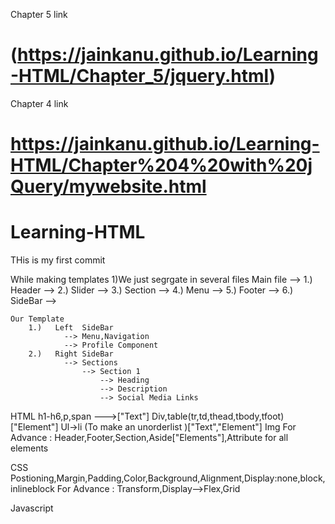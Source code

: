 Chapter 5 link
# (https://jainkanu.github.io/Learning-HTML/Chapter_5/jquery.html)

Chapter 4 link
# https://jainkanu.github.io/Learning-HTML/Chapter%204%20with%20jQuery/mywebsite.html
# Learning-HTML
THis is my first commit

While making templates
    1)We just segrgate in several files
        Main file -->
        1.)   Header -->
        2.)   Slider -->
        3.)   Section -->
        4.)   Menu -->
        5.)   Footer -->
        6.)   SideBar -->

    Our Template
        1.)   Left  SideBar
                --> Menu,Navigation
                --> Profile Component
        2.)   Right SideBar
                --> Sections
                    --> Section 1
                        --> Heading
                        --> Description
                        --> Social Media Links
HTML
    h1-h6,p,span --->["Text"]
    Div,table(tr,td,thead,tbody,tfoot) ["Element"]
    Ul->li (To make an unorderlist )["Text","Element"]
    Img
    For Advance : Header,Footer,Section,Aside["Elements"],Attribute for all elements

CSS
    Postioning,Margin,Padding,Color,Background,Alignment,Display:none,block,inlineblock
    For Advance : Transform,Display-->Flex,Grid

Javascript


